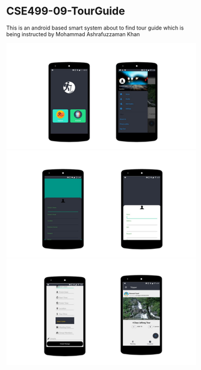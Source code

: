 # CSE499-09-TourGuide
This is an android based smart system about to find tour guide which is being instructed by Mohammad Ashrafuzzaman Khan

![Front page](https://github.com/Sohanur-Rahman642/CSE499-09-Tripper-Android-/blob/master/Images/channel%20ui%201.jpg)
![Page 2](https://github.com/Sohanur-Rahman642/CSE499-09-Tripper-Android-/blob/master/Images/channel%20ui%202.jpg)
![Page 3](https://github.com/Sohanur-Rahman642/CSE499-09-Tripper-Android-/blob/master/Images/channel%20ui%203.jpg)
